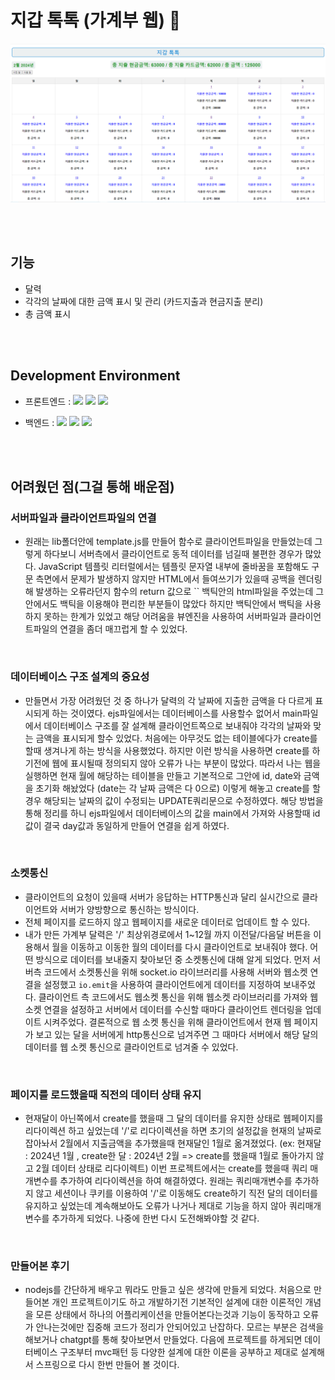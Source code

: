 # 지갑 톡톡 (가계부 웹) :blue_book:
![지갑 톡톡 홈 화면](./img/지갑%20톡톡.png)

<br>
<br>

## 기능
- 달력
- 각각의 날짜에 대한 금액 표시 및 관리 (카드지출과 현금지출 분리)
- 총 금액 표시
<br>
<br>

## Development Environment
- 프론트엔드 : 
<img src="https://img.shields.io/badge/html5-E34F26?style=for-the-badge&logo=html5&logoColor=white"> <img src="https://img.shields.io/badge/css-1572B6?style=for-the-badge&logo=css3&logoColor=white"> <img src="https://img.shields.io/badge/javascript-F7DF1E?style=for-the-badge&logo=javascript&logoColor=black">

- 백엔드 : 
<img src="https://img.shields.io/badge/node.js-339933?style=for-the-badge&logo=Node.js&logoColor=white"> <img src="https://img.shields.io/badge/express-000000?style=for-the-badge&logo=express&logoColor=white"> <img src="https://img.shields.io/badge/mysql-4479A1?style=for-the-badge&logo=mysql&logoColor=white">

<br>
<br>

## 어려웠던 점(그걸 통해 배운점)

### 서버파일과 클라이언트파일의 연결
- 원래는 lib폴더안에 template.js를 만들어 함수로 클라이언트파일을 만들었는데 그렇게 하다보니 서버측에서 클라이언트로 동적 데이터를 넘길때 불편한 경우가 많았다.
JavaScript 템플릿 리터럴에서는 템플릿 문자열 내부에 줄바꿈을 포함해도 구문 측면에서 문제가 발생하지 않지만 HTML에서 들여쓰기가 있을때 공백을 렌더링해 발생하는 오류라던지
함수의 return 값으로 `` 백틱안의 html파일을 주었는데 그안에서도 백틱을 이용해야 편리한 부분들이 많았다 하지만 백틱안에서 백틱을 사용하지 못하는 한계가 있었고 해당 어려움을
뷰엔진을 사용하여 서버파일과 클라이언트파일의 연결을 좀더 매끄럽게 할 수 있었다.
<br>

### 데이터베이스 구조 설계의 중요성
- 만들면서 가장 어려웠던 것 중 하나가 달력의 각 날짜에 지출한 금액을 다 다르게 표시되게 하는 것이였다.
ejs파일에서는 데이터베이스를 사용할수 없어서 main파일에서 데이터베이스 구조를 잘 설계해 클라이언트쪽으로 보내줘야 각각의 날짜와 맞는 금액을
표시되게 할수 있었다. 처음에는 아무것도 없는 테이블에다가 create를 할때 생겨나게 하는 방식을 사용했었다.
하지만 이런 방식을 사용하면 create를 하기전에 웹에 표시될때 정의되지 않아 오류가 나는 부분이 많았다.
 따라서 나는 웹을 실행하면 현재 월에 해당하는 테이블을 만들고 기본적으로 그안에 id, date와 금액을 초기화 해놨었다 (date는 각 날짜 금액은 다 0으로)
이렇게 해놓고 create를 할 경우 해당되는 날짜의 값이 수정되는 UPDATE쿼리문으로 수정하였다. 
해당 방법을 통해 정리를 하니 ejs파일에서 데이터베이스의 값을 main에서 가져와 사용할때 id값이 결국 day값과 동일하게 만들어 
연결을 쉽게 하였다.
<br>

### 소켓통신
- 클라이언트의 요청이 있을때 서버가 응답하는 HTTP통신과 달리 실시간으로 클라이언트와 서버가 양방향으로 통신하는 방식이다.
- 전체 페이지를 로드하지 않고 웹페이지를 새로운 데이터로 업데이트 할 수 있다.
- 내가 만든 가계부 달력은 '/' 최상위경로에서 1~12월 까지 이전달/다음달 버튼을 이용해서 월을 이동하고 이동한 월의 데이터를 다시 클라이언트로 보내줘야 했다. 어떤 방식으로 데이터를 보내줄지 찾아보던 중 소켓통신에 대해 알게 되었다. 먼저 서버측 코드에서 소켓통신을 위해 socket.io 라이브러리를 사용해 서버와 웹소켓 연결을 설정했고 `io.emit`을 사용하여 클라이언트에게 데이터를 지정하여 보내주었다.
클라이언트 측 코드에서도 웹소켓 통신을 위해 웹소켓 라이브러리를 가져와 웹소켓 연결을 설정하고 서버에서 데이터를 수신할 때마다 클라이언트 렌더링을 업데이트 시켜주었다. 결론적으로 웹 소켓 통신을 위해 클라이언트에서 현재 웹 페이지가 보고 있는 달을 서버에게 http통신으로 넘겨주면 그 때마다 서버에서 해당 달의 데이터를 웹 소켓 통신으로 클라이언트로 넘겨줄 수 있었다. 
<br>



### 페이지를 로드했을때 직전의 데이터 상태 유지
- 현재달이 아닌쪽에서 create를 했을때 그 달의 데이터를 유지한 상태로 웹페이지를 리다이렉션 하고 싶었는데 '/'로 리다이렉션을 하면 초기의 설정값을 현재의 날짜로 잡아놔서 2월에서 지출금액을 추가했을때 현재달인 1월로 옮겨졌었다. (ex: 현재달 : 2024년 1월 , create한 달 : 2024년 2월 => create를 했을때 1월로 돌아가지 않고 2월 데이터 상태로 리다이렉트) 이번 프로젝트에서는 create를 했을때 쿼리 매개변수를 추가하여 리다이렉션을 하여 해결하였다. 원래는 쿼리매개변수를 추가하지 않고 세션이나 쿠키를 이용하여 '/'로 이동해도 create하기 직전 달의 데이터를 유지하고 싶었는데 계속해보아도 오류가 나거나 제대로 기능을 하지 않아 쿼리매개변수를 추가하게 되었다. 나중에 한번 다시 도전해봐야할 것 같다.
<br>


### 만들어본 후기
- nodejs를 간단하게 배우고 뭐라도 만들고 싶은 생각에 만들게 되었다. 처음으로 만들어본 개인 프로젝트이기도 하고 개발하기전 기본적인 설계에 대한 이론적인 개념을 모른 상태에서 하나의 어플리케이션을 만들어본다는것과 기능이 동작하고 오류가 안나는것에만 집중해 코드가 정리가 안되어있고 난잡하다. 모르는 부분은 검색을 해보거나 chatgpt를 통해 찾아보면서 만들었다. 다음에 프로젝트를 하게되면 데이터베이스 구조부터 mvc패턴 등 다양한 설계에 대한 이론을 공부하고 제대로 설계해서 스프링으로 다시 한번 만들어 볼 것이다.
